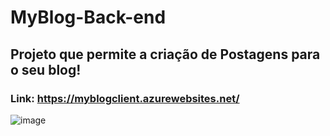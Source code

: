# MyBlog-Back-end

## Projeto que permite a criação de Postagens para o seu blog!
### Link: https://myblogclient.azurewebsites.net/

![image](https://user-images.githubusercontent.com/61772924/205320126-a1a4c057-816d-4fc3-9a8d-fe0d02ca167e.png)


